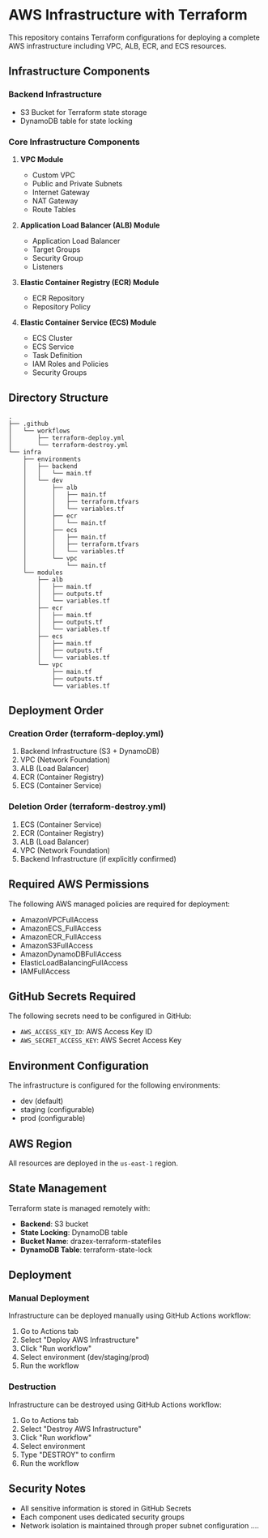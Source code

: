 # AWS Infrastructure with Terraform

This repository contains Terraform configurations for deploying a complete AWS infrastructure including VPC, ALB, ECR, and ECS resources.

## Infrastructure Components

### Backend Infrastructure
- S3 Bucket for Terraform state storage
- DynamoDB table for state locking

### Core Infrastructure Components
1. **VPC Module**
   - Custom VPC
   - Public and Private Subnets
   - Internet Gateway
   - NAT Gateway
   - Route Tables

2. **Application Load Balancer (ALB) Module**
   - Application Load Balancer
   - Target Groups
   - Security Group
   - Listeners

3. **Elastic Container Registry (ECR) Module**
   - ECR Repository
   - Repository Policy

4. **Elastic Container Service (ECS) Module**
   - ECS Cluster
   - ECS Service
   - Task Definition
   - IAM Roles and Policies
   - Security Groups

## Directory Structure
```
.
├── .github
│   └── workflows
│       ├── terraform-deploy.yml
│       └── terraform-destroy.yml
└── infra
    ├── environments
    │   ├── backend
    │   │   └── main.tf
    │   └── dev
    │       ├── alb
    │       │   ├── main.tf
    │       │   ├── terraform.tfvars
    │       │   └── variables.tf
    │       ├── ecr
    │       │   └── main.tf
    │       ├── ecs
    │       │   ├── main.tf
    │       │   ├── terraform.tfvars
    │       │   └── variables.tf
    │       └── vpc
    │           └── main.tf
    └── modules
        ├── alb
        │   ├── main.tf
        │   ├── outputs.tf
        │   └── variables.tf
        ├── ecr
        │   ├── main.tf
        │   ├── outputs.tf
        │   └── variables.tf
        ├── ecs
        │   ├── main.tf
        │   ├── outputs.tf
        │   └── variables.tf
        └── vpc
            ├── main.tf
            ├── outputs.tf
            └── variables.tf
```

## Deployment Order

### Creation Order (terraform-deploy.yml)
1. Backend Infrastructure (S3 + DynamoDB)
2. VPC (Network Foundation)
3. ALB (Load Balancer)
4. ECR (Container Registry)
5. ECS (Container Service)

### Deletion Order (terraform-destroy.yml)
1. ECS (Container Service)
2. ECR (Container Registry)
3. ALB (Load Balancer)
4. VPC (Network Foundation)
5. Backend Infrastructure (if explicitly confirmed)

## Required AWS Permissions

The following AWS managed policies are required for deployment:
- AmazonVPCFullAccess
- AmazonECS_FullAccess
- AmazonECR_FullAccess
- AmazonS3FullAccess
- AmazonDynamoDBFullAccess
- ElasticLoadBalancingFullAccess
- IAMFullAccess

## GitHub Secrets Required

The following secrets need to be configured in GitHub:
- `AWS_ACCESS_KEY_ID`: AWS Access Key ID
- `AWS_SECRET_ACCESS_KEY`: AWS Secret Access Key

## Environment Configuration

The infrastructure is configured for the following environments:
- dev (default)
- staging (configurable)
- prod (configurable)

## AWS Region

All resources are deployed in the `us-east-1` region.

## State Management

Terraform state is managed remotely with:
- **Backend**: S3 bucket
- **State Locking**: DynamoDB table
- **Bucket Name**: drazex-terraform-statefiles
- **DynamoDB Table**: terraform-state-lock

## Deployment

### Manual Deployment
Infrastructure can be deployed manually using GitHub Actions workflow:
1. Go to Actions tab
2. Select "Deploy AWS Infrastructure"
3. Click "Run workflow"
4. Select environment (dev/staging/prod)
5. Run the workflow

### Destruction
Infrastructure can be destroyed using GitHub Actions workflow:
1. Go to Actions tab
2. Select "Destroy AWS Infrastructure"
3. Click "Run workflow"
4. Select environment
5. Type "DESTROY" to confirm
6. Run the workflow

## Security Notes

- All sensitive information is stored in GitHub Secrets
- Each component uses dedicated security groups
- Network isolation is maintained through proper subnet configuration
....
